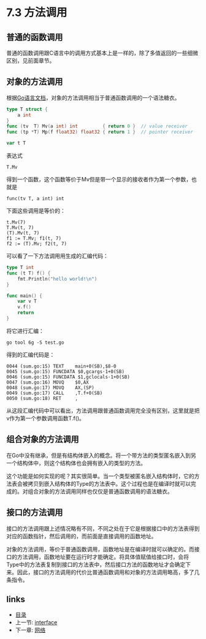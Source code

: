 # 7.3 方法调用

## 普通的函数调用
普通的函数调用跟C语言中的调用方式基本上是一样的，除了多值返回的一些细微区别，见前面章节。

## 对象的方法调用
根据[Go语言文档](http://golang.org/ref/spec#Method_expressions)，对象的方法调用相当于普通函数调用的一个语法糖衣。

```go
type T struct {
	a int
}
func (tv  T) Mv(a int) int         { return 0 }  // value receiver
func (tp *T) Mp(f float32) float32 { return 1 }  // pointer receiver

var t T
```

表达式

	T.Mv

得到一个函数，这个函数等价于Mv但是带一个显示的接收者作为第一个参数，也就是

	func(tv T, a int) int

下面这些调用是等价的：

	t.Mv(7)
	T.Mv(t, 7)
	(T).Mv(t, 7)
	f1 := T.Mv; f1(t, 7)
	f2 := (T).Mv; f2(t, 7)

可以看了一下方法调用用生成的汇编代码：

```go
type T int
func (t T) f() {
	fmt.Println("hello world!\n")
}

func main() {
	var v T
	v.f()
	return
}
```

将它进行汇编：
	
	go tool 6g -S test.go

得到的汇编代码是：

	0044 (sum.go:15) TEXT    main+0(SB),$8-0
	0045 (sum.go:15) FUNCDATA $0,gcargs·1+0(SB)
	0046 (sum.go:15) FUNCDATA $1,gclocals·1+0(SB)
	0047 (sum.go:16) MOVQ    $0,AX
	0048 (sum.go:17) MOVQ    AX,(SP)
	0049 (sum.go:17) CALL    ,T.f+0(SB)
	0050 (sum.go:18) RET     ,

从这段汇编代码中可以看出，方法调用跟普通函数调用完全没有区别，这里就是把v作为第一个参数调用函数T.f()。

## 组合对象的方法调用
在Go中没有继承，但是有结构体嵌入的概念。将一个带方法的类型匿名嵌入到另一个结构体中，则这个结构体也会拥有嵌入的类型的方法。

这个功能是如何实现的呢？其实很简单。当一个类型被匿名嵌入结构体时，它的方法表会被拷贝到嵌入结构体的Type的方法表中。这个过程也是在编译时就可以完成的。对组合对象的方法调用同样也仅仅是普通函数调用的语法糖衣。

## 接口的方法调用
接口的方法调用跟上述情况略有不同，不同之处在于它是根据接口中的方法表得到对应的函数指针，然后调用的，而前面是直接调用的函数地址。

对象的方法调用，等价于普通函数调用，函数地址是在编译时就可以确定的。而接口的方法调用，函数地址要在运行时才能确定。将具体值赋值给接口时，会将Type中的方法表复制到接口的方法表中，然后接口方法的函数地址才会确定下来。因此，接口的方法调用的代价比普通函数调用和对象的方法调用略高，多了几条指令。

## links
 * [目录](<preface.md>)
 * 上一节: [interface](<07.2.md>)
 * 下一章: [网络](<08.0.md>)
